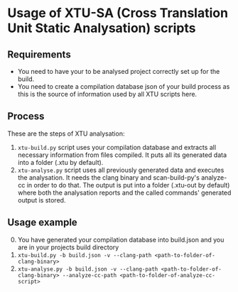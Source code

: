 # Usage of XTU-SA (Cross Translation Unit Static Analysation) scripts

## Requirements
* You need to have your to be analysed project correctly set up for the build.
* You need to create a compilation database json of your build process as this is the source of information used by all XTU scripts here.

## Process
These are the steps of XTU analysation:

1. `xtu-build.py` script uses your compilation database and extracts all necessary information from files compiled.
  It puts all its generated data into a folder (.xtu by default).
2. `xtu-analyse.py` script uses all previously generated data and executes the analysation.
  It needs the clang binary and scan-build-py's analyze-cc in order to do that.
  The output is put into a folder (.xtu-out by default)
  where both the analysation reports and the called commands' generated output is stored.

## Usage example
0. You have generated your compilation database into build.json and you are in your projects build directory
1. `xtu-build.py -b build.json -v --clang-path <path-to-folder-of-clang-binary>`
2. `xtu-analyse.py -b build.json -v --clang-path <path-to-folder-of-clang-binary> --analyze-cc-path <path-to-folder-of-analyze-cc-script>`
